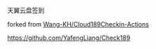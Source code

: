 天翼云盘签到

forked from [Wang-KH/Cloud189Checkin-Actions](https://github.com/Wang-KH/Cloud189Checkin-Actions)

https://github.com/YafengLiang/Check189
